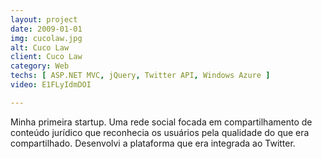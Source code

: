 ```yaml
---
layout: project
date: 2009-01-01
img: cucolaw.jpg
alt: Cuco Law
client: Cuco Law
category: Web
techs: [ ASP.NET MVC, jQuery, Twitter API, Windows Azure ]
video: E1FLyIdmDOI

---
```


Minha primeira startup. Uma rede social focada em compartilhamento de conteúdo jurídico que reconhecia os usuários pela qualidade do que era compartilhado. 
Desenvolvi a plataforma que era integrada ao Twitter.